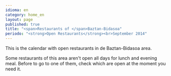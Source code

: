 ```yaml
---
idioma: en
category: home_en
layout: page
published: true
title: "<span>Restaurants of </span>Baztan-Bidasoa"
periodo: "<strong>Open Restaurants</strong><br>September 2014"
---
```


This is the calendar with open restaurants in de Baztan-Bidasoa area.

Some restaurants of this area aren't open all days for lunch and evening meal. Before to go to one of them, check which are open at the moment you need it.
